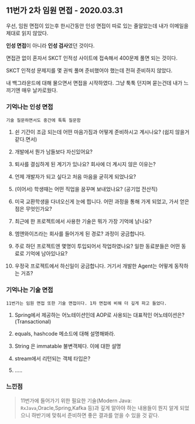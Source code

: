 11번가 2차 임원 면접 - 2020.03.31
---

우선, 임원 면접이 있는후 한시간동안 인성 면접이 따로 있는 줄알았는데 내가 이메일을 제대로 읽지 않았다.

**인성 면접**이 아니라 **인성 검사**였던 것이다.

면접관 없이 혼자서 SKCT 인적성 사이트에 접속해서 400문제 풀면 되는 것이다.

SKCT 인적성 문제지를 몇 권씩 풀며 준비했어야 했는데 전혀 준비하지 않았다.

내 백그라운드에 대해 물으면서 면접을 시작하였다. 그냥 툭툭 던지며 묻는건데 내가 느끼기엔 매우 날카로웠다.

### 기억나는 인성 면접
`기술 질문하면서도 중간에 툭툭 질문함`

1. 쉰 기간이 조금 되는데 어떤 마음가짐과 어떻게 준비하시고 계시나요? (쉽지 않을거 같다.면서)

2. 개발에서 뭔가 남들보다 자신있어요?

3. 퇴사를 결심하게 된 계기가 있나요? 회사에 더 계시지 않은 이유는?

4. 언제 개발자가 되고 싶다고 처음 마음을 굳히게 되었나요? 

5. (이어서) 학생때는 어떤 직업을 꿈꾸며 보내었나요? (공기업 전산직)

6. 미국 교환학생을 다녀오신게 눈에 띕니다. 어떤 과정을 통해 가게 되었고, 가서 얻은 점은 무엇인가요?

7. 최근에 한 프로젝트에서 사용한 기술은 뭐가 가장 기억에 남나요?

8. 엠앤와이즈라는 회사를 들어가게 된 경로? 과정이 궁금합니다.

9. 주로 하던 프로젝트엔 몇명이 투입되어서 작업하였나요? 일한 동료분들은 어떤 동료로 기억에 남아있나요?

10. 우정국 프로젝트에서 하신일이 궁금합니다. 거기서 개발한 Agent는 어떻게 동작하는 거죠?

### 기억나는 기술 면접
`11번가는 임원 면접 또한 기술 면접이다. 1차 면접에 비해 더 깊게 파고 들었다.`

1. Spring에서 제공하는 어노테이션인데 AOP로 사용되는 대표적인 어노테이션은? (Transactional)

2. equals, hashcode 메소드에 대해 설명해봐라.

3. String 은 immatable 불변객체다. 이에 대한 설명

4. stream에서 리턴되는 객체 타입은?

5. ..... 

### 느낀점
> 11번가에 들어가기 위한 필요한 기술(Modern Java: `RxJava`,Oracle,Spring,Kafka 등)과 깊게 알아야 하는 내용들이 뭔지 알게 되었으니 하반기에 맞춰서 준비하면 좋은 결과를 얻을 수 있을 것 같다.